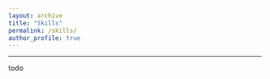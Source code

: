 ```yaml
---
layout: archive
title: "Skills"
permalink: /skills/
author_profile: true
---
```


--------------

todo
